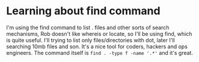 # Learning about find command

I'm using the find command to list . files and other sorts of search mechanisms, Rob doesn't like whereis or locate, so I'll be using find, which is quite useful.
I'll trying to list only files/directories with dot, later I'll searching 10mb files and son. It's a nice tool for coders, hackers and ops engineers. The command
itself is `find . -type f -name '.*'` and it's great.
